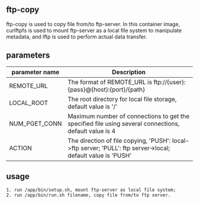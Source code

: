 ## ftp-copy

ftp-copy is used to copy file from/to ftp-server.
In this container image, curlftpfs is used to mount ftp-server as a local file system to manipulate metadata, and lftp is used to perform actual data transfer.

## parameters

| parameter name   | Description  |
|  ----  | ----  |
| REMOTE_URL  | The format of REMOTE_URL is ftp://{user}:{pass}@{host}:{port}/{path} |
| LOCAL_ROOT  | The root directory for local file storage, default value is '/' |
| NUM_PGET_CONN  | Maximum number of connections to get the specified file using several connections, default value is 4 |
| ACTION  | The direction of file copying, 'PUSH': local->ftp server; 'PULL': ftp server->local; default value is 'PUSH' |


## usage

```
1. run /app/bin/setup.sh, mount ftp-server as local file system;
2. run /app/bin/run.sh filename, copy file from/to ftp server.
```

